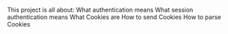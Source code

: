 This project is all about: 
What authentication means
What session authentication means
What Cookies are
How to send Cookies
How to parse Cookies

